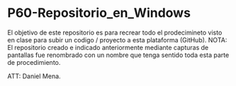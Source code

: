 # P60-Repositorio_en_Windows

El objetivo de este repositorio es para recrear todo el prodecimineto visto en clase para subir un codigo / proyecto a esta plataforma (GitHub).
NOTA: El repositorio creado e indicado anteriormente mediante capturas de pantallas fue renombrado con un nombre que tenga sentido toda esta parte de procedimiento.

ATT: Daniel Mena.
